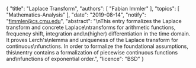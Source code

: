 {
    "title": "Laplace Transform",
    "authors": [
        "Fabian Immler"
    ],
    "topics": [
        "Mathematics-Analysis"
    ],
    "date": "2019-08-14",
    "notify": "fimmler@cs.cmu.edu",
    "abstract": "\nThis entry formalizes the Laplace transform and concrete Laplace\ntransforms for arithmetic functions, frequency shift, integration and\n(higher) differentiation in the time domain. It proves Lerch's\nlemma and uniqueness of the Laplace transform for continuous\nfunctions. In order to formalize the foundational assumptions, this\nentry contains a formalization of piecewise continuous functions and\nfunctions of exponential order.",
    "licence": "BSD"
}
